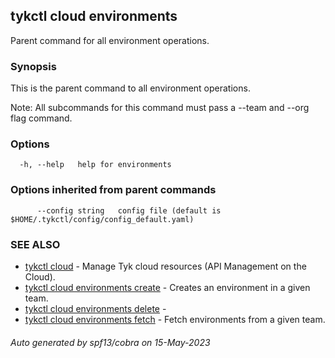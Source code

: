 ## tykctl cloud environments

Parent command for all environment operations.

### Synopsis

This is the parent command to all environment operations.

Note: All subcommands for this command must pass a --team and --org flag command.

### Options

```
  -h, --help   help for environments
```

### Options inherited from parent commands

```
      --config string   config file (default is $HOME/.tykctl/config/config_default.yaml)
```

### SEE ALSO

* [tykctl cloud](tykctl_cloud.md)     - Manage Tyk cloud resources (API Management on the Cloud).
* [tykctl cloud environments create](tykctl_cloud_environments_create.md)     - Creates an environment in a given team.
* [tykctl cloud environments delete](tykctl_cloud_environments_delete.md)     -
* [tykctl cloud environments fetch](tykctl_cloud_environments_fetch.md)     - Fetch environments from a given team.

###### Auto generated by spf13/cobra on 15-May-2023
